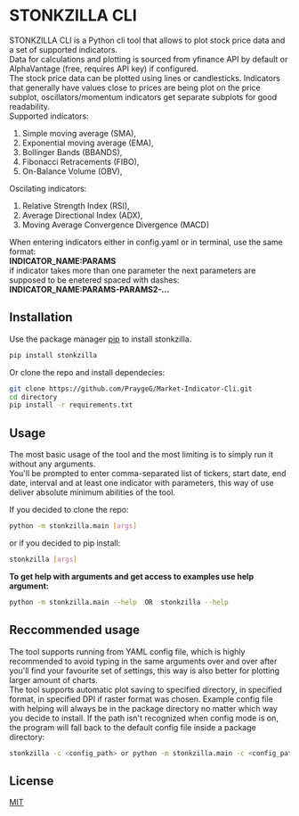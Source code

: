 # STONKZILLA CLI

STONKZILLA CLI is a Python cli tool that allows to plot stock price data and a set of supported indicators.  
Data for calculations and plotting is sourced from yfinance API by default or AlphaVantage (free, requires API key) if configured.     
The stock price data can be plotted using lines or candlesticks. Indicators that generally have values close to prices are being plot on the price subplot, oscillators/momentum indicators get separate subplots for good readability.   
Supported indicators:    
1. Simple moving average (SMA),   
2. Exponential moving average (EMA),    
3. Bollinger Bands (BBANDS),
4. Fibonacci Retracements (FIBO),   
5. On-Balance Volume (OBV),

Oscilating indicators:
1. Relative Strength Index (RSI),
2. Average Directional Index (ADX),
3. Moving Average Convergence Divergence (MACD)

When entering indicators either in config.yaml or in terminal, use the same format:   
**INDICATOR_NAME:PARAMS**    
if indicator takes more than one parameter the next parameters are supposed to
be enetered spaced with dashes:      
**INDICATOR_NAME:PARAMS-PARAMS2-...**

## Installation

Use the package manager [pip](https://pip.pypa.io/en/stable/) to install stonkzilla.

```bash
pip install stonkzilla
```
Or clone the repo and install dependecies:
```bash
git clone https://github.com/PraygeG/Market-Indicator-Cli.git
cd directory
pip install -r requirements.txt
```

## Usage
The most basic usage of the tool and the most limiting is to simply run it without any arguments.  
You'll be prompted to enter comma-separated list of tickers, start date, end date, interval and at least one indicator with parameters, this way of use deliver absolute minimum abilities of the tool.  

If you decided to clone the repo:
```bash
python -m stonkzilla.main [args]
```
or if you decided to pip install:
```bash
stonkzilla [args]
```
**To get help with arguments and get access to examples use help argument:**
```bash
python -m stonkzilla.main --help  OR  stonkzilla --help
```
## Reccommended usage
The tool supports running from YAML config file, which is highly recommended to avoid typing in the same arguments over and over after you'll find your favourite set of settings, this way is also better for plotting larger amount of charts.   
The tool supports automatic plot saving to specified directory, in specified format, in specified DPI if raster format was chosen. Example config file with helping will always be in the package directory no matter which way you decide to install. If the path isn't recognized when config mode is on, the program will fall back to the default config file inside a package directory:
```bash
stonkzilla -c <config_path> or python -m stonkzilla.main -c <config_path>
```

## License

[MIT](https://choosealicense.com/licenses/mit/)
